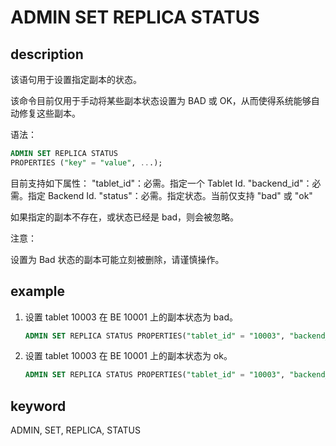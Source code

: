 # ADMIN SET REPLICA STATUS

## description

该语句用于设置指定副本的状态。

该命令目前仅用于手动将某些副本状态设置为 BAD 或 OK，从而使得系统能够自动修复这些副本。

语法：

```sql
ADMIN SET REPLICA STATUS
PROPERTIES ("key" = "value", ...);
```

目前支持如下属性：
"tablet_id"：必需。指定一个 Tablet Id.
"backend_id"：必需。指定 Backend Id.
"status"：必需。指定状态。当前仅支持 "bad" 或 "ok"

如果指定的副本不存在，或状态已经是 bad，则会被忽略。

注意：

设置为 Bad 状态的副本可能立刻被删除，请谨慎操作。

## example

1. 设置 tablet 10003 在 BE 10001 上的副本状态为 bad。

    ```sql
    ADMIN SET REPLICA STATUS PROPERTIES("tablet_id" = "10003", "backend_id" = "10001", "status" = "bad");
    ```

2. 设置 tablet 10003 在 BE 10001 上的副本状态为 ok。

    ```sql
    ADMIN SET REPLICA STATUS PROPERTIES("tablet_id" = "10003", "backend_id" = "10001", "status" = "ok");
    ```

## keyword

ADMIN, SET, REPLICA, STATUS
